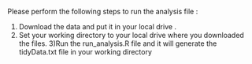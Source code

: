 Please perform the following steps to run the analysis file :

1) Download the data and put it in your local drive .
2) Set your working directory to your local drive where you downloaded the files.
3)Run the run_analysis.R file and it will generate the tidyData.txt file in your working directory